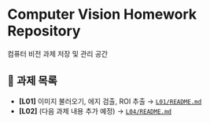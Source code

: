 # Computer Vision Homework Repository
컴퓨터 비전 과제 저장 및 관리 공간


## 📂 과제 목록
- **[L01]** 이미지 불러오기, 에지 검출, ROI 추출 → [`L01/README.md`](L01/README.md)
- **[L02]** (다음 과제 내용 추가 예정) → [`L04/README.md`](L04/README.md)
